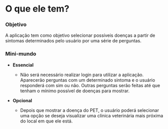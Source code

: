 # O que ele tem?

### Objetivo ###
A aplicação tem como objetivo selecionar possíveis doenças a partir de sintomas
determinados pelo usuário por uma série de perguntas.

### Mini-mundo ##
- **Essencial**
    - Não será necessário realizar login para utilizar a aplicação. Aparecerão
perguntas com um determinado sintoma e o usuário responderá com sim ou não.
Outras perguntas serão feitas até que tenham o mínimo possível de doenças para mostrar.

- **Opcional**
    - Depois que mostrar a doença do PET, o usuário poderá selecionar
uma opção se deseja visualizar uma clínica veterinária mais próxima
do local em que ele está.

